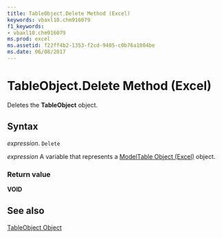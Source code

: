```yaml
---
title: TableObject.Delete Method (Excel)
keywords: vbaxl10.chm916079
f1_keywords:
- vbaxl10.chm916079
ms.prod: excel
ms.assetid: f22ff4b2-1353-f2cd-9405-c0b76a1804be
ms.date: 06/08/2017
---
```



# TableObject.Delete Method (Excel)

Deletes the  **TableObject** object.


## Syntax

 _expression_. `Delete`

 _expression_ A variable that represents a [ModelTable Object (Excel)](Excel.modeltable.md) object.


### Return value

 **VOID**


## See also



[TableObject Object](Excel.modeltable.md)

